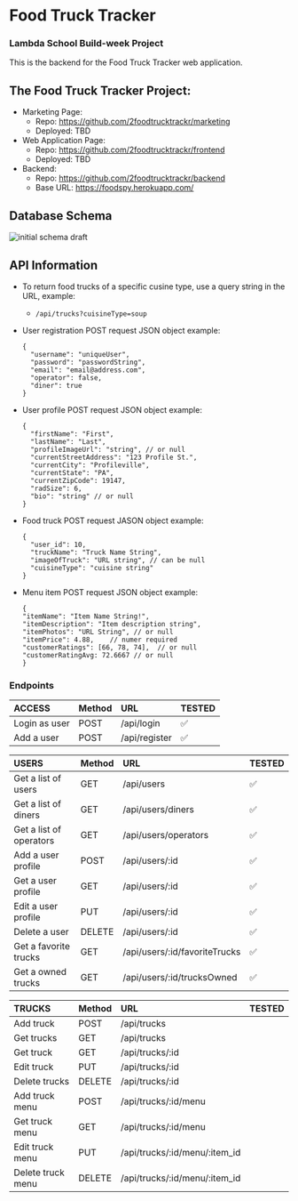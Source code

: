 # Food Truck Tracker

### Lambda School Build-week Project

This is the backend for the Food Truck Tracker web application.

## The Food Truck Tracker Project:

- Marketing Page:
  - Repo: https://github.com/2foodtrucktrackr/marketing
  - Deployed: TBD
- Web Application Page:
  - Repo: https://github.com/2foodtrucktrackr/frontend
  - Deployed: TBD
- Backend:
  - Repo: https://github.com/2foodtrucktrackr/backend
  - Base URL: https://foodspy.herokuapp.com/

## Database Schema

![initial schema draft](https://lh3.googleusercontent.com/pw/ACtC-3eygg48nsFTMv7iBopuWGQyEPbGPucsBfDqWpL039s0NmEPQcWhyQemo4o_YPq-4o0PSXZ8eSZT6V_YgsJFnUfR9KY4D98H5a1pPDuw4Sp7vObdXtUAaFBqHXG2K-rEfEhqSD62wGZSdfQY9Of1-_K-wA=w1293-h1044-no?authuser=0 "Food Truck Tracker Schema")

## API Information

- To return food trucks of a specific cusine type, use a query string in the URL, example:

  - `/api/trucks?cuisineType=soup`

- User registration POST request JSON object example:

  ```
  {
    "username": "uniqueUser",
    "password": "passwordString",
    "email": "email@address.com",
    "operator": false,
    "diner": true
  }
  ```

- User profile POST request JSON object example:

  ```
  {
    "firstName": "First",
    "lastName": "Last",
    "profileImageUrl": "string", // or null
    "currentStreetAddress": "123 Profile St.",
    "currentCity": "Profileville",
    "currentState": "PA",
    "currentZipCode": 19147,
    "radSize": 6,
    "bio": "string" // or null
  }
  ```

- Food truck POST request JASON object example:

  ```
  {
    "user_id": 10,
    "truckName": "Truck Name String",
    "imageOfTruck": "URL string", // can be null
    "cuisineType": "cuisine string"
  }
  ```

- Menu item POST request JSON object example:
  ```
  {
  "itemName": "Item Name String!",
  "itemDescription": "Item description string",
  "itemPhotos": "URL String", // or null
  "itemPrice": 4.88,	// numer required
  "customerRatings": [66, 78, 74],	// or null
  "customerRatingAvg: 72.6667 // or null
  }
  ```
  <!-- ✅ -->

### Endpoints

| ACCESS        | Method | URL           | TESTED |
| :------------ | :----- | :------------ | :----- |
| Login as user | POST   | /api/login    | ✅     |
| Add a user    | POST   | /api/register | ✅     |

| USERS                   | Method | URL                           | TESTED |
| :---------------------- | :----- | :---------------------------- | :----- |
| Get a list of users     | GET    | /api/users                    | ✅     |
| Get a list of diners    | GET    | /api/users/diners             | ✅     |
| Get a list of operators | GET    | /api/users/operators          | ✅     |
| Add a user profile      | POST   | /api/users/:id                | ✅     |
| Get a user profile      | GET    | /api/users/:id                | ✅     |
| Edit a user profile     | PUT    | /api/users/:id                | ✅     |
| Delete a user           | DELETE | /api/users/:id                | ✅     |
| Get a favorite trucks   | GET    | /api/users/:id/favoriteTrucks | ✅     |
| Get a owned trucks      | GET    | /api/users/:id/trucksOwned    | ✅     |

| TRUCKS            | Method | URL                           | TESTED |
| :---------------- | :----- | :---------------------------- | :----- |
| Add truck         | POST   | /api/trucks                   |        |
| Get trucks        | GET    | /api/trucks                   |        |
| Get truck         | GET    | /api/trucks/:id               |        |
| Edit truck        | PUT    | /api/trucks/:id               |        |
| Delete trucks     | DELETE | /api/trucks/:id               |        |
| Add truck menu    | POST   | /api/trucks/:id/menu          |        |
| Get truck menu    | GET    | /api/trucks/:id/menu          |        |
| Edit truck menu   | PUT    | /api/trucks/:id/menu/:item_id |        |
| Delete truck menu | DELETE | /api/trucks/:id/menu/:item_id |        |
